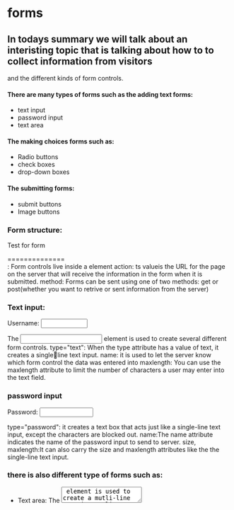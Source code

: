 # forms
## In todays summary we will talk about an interisting topic that is talking about how to to collect information from visitors 
and the different kinds of form controls.
#### There are many types of forms such as the adding text forms:
* text input 
* password input
* text area 
#### The making choices forms such as:
* Radio buttons 
* check boxes 
* drop-down boxes 
#### The submitting forms: 
* submit buttons 
* Image buttons 

### Form structure:

<form action="http://www.example.com/login.php"
method="get">
<p>
 Test for form 
<p>
</form>
==============
<form>: Form controls live inside a <form> element
action: ts valueis the URL for the page on the server that will receive the information in the form when it is submitted.
method: Forms can be sent using one of 
two methods: get or post(whether you want to retrive or sent information from the server)

### Text input:
<form action="http://www.example.com/login.php">
<p>Username:
 <input type="text" name="username" size="10" 
 maxlength="15" />
</p>
</form>

The <input> element is used to create several different form controls.
type="text": When the type attribute has a value of text, it creates a singleline text input.
name: it is used to let the server know which form control the data was entered into
maxlength: You can use the maxlength
attribute to limit the number of characters a user may enter into the text field.

### password input 
<form action="http://www.example.com/login.php">
<p>Password:
 <input type="password" name="password" size="12" 
 maxlength="18" />
</p>
</form>
type="password":  it creates a text box that acts just like a single-line text input, except the characters are blocked out.
name:The name attribute indicates the name of the password input to send to server.
size, maxlength:It can also carry the size and maxlength attributes like the the single-line text input.

### there is also different type of forms such as:
* Text area: The <textarea> element is used to create a mutli-line text input
* Radio button: Radio buttons allow users to pick just one of a number of options.
* check types: Checkboxes allow users to select (and unselect) one or more options in answer to a question.
* drop down list:  allows users to select one option from a drop down list
* Multple select box: You can turn a drop down select box into a box that shows more than one option by adding the size attribute
* File Input Box: to allow the user to upload different type of files 
* submit button: The submit button is used to send a form to the server.
* Image Button: If you want to use an image for the submit button, you can give the type attribute a value of image using the src attribute.
* Grouping Form Elements: using the <fieldset> you can related form controls together inside the <fieldset> element. This is particularly helpful for longer forms
===========================================================================================================================================
# lists, Tables and Forms 
### In this summary you will learn about how to specify bullet point style, how to add borders and backgrounds to the table and how to change the appearence of orm elements
#### First  you need to know the bullet point styles for the unordered lists list-style-type in the css file and you can use these different styles:
*** decimal, decimal-leading-zero, lower-alpha, upper-alpha, lower-roman, upper-roman
#### also you can style the unordered list using an image of yours using this method: 
*** ul {list-style-image: url("images/star.png");} 
### Also you can adjust the marker of the list by using the: 
*** list-style-position: inside OR outside
### There are some properties that can be used with the tables to style them which are: 
* width, padding, text-transform, letter-spacing, font-size, border-top, border-bottom, text-align, background-color, :hover  
* you can use the empty-cells property to show or hide the the empty cells
* border-spacing: these properties are used to allows you to control the distance between adjacent cells
*, border-collapse: Borders are collapsed into a single border where possible.
